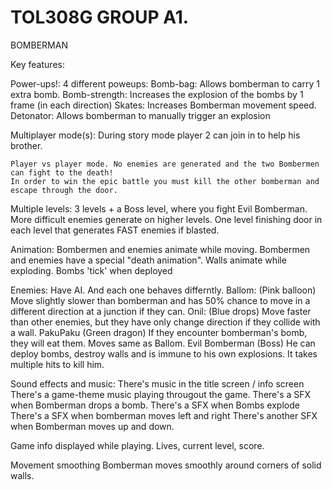 # TOL308G GROUP A1.


BOMBERMAN

Key features:

Power-ups!:
	4 different poweups:
	Bomb-bag: Allows bomberman to carry 1 extra bomb.
	Bomb-strength: Increases the explosion of the bombs by 1 frame (in each direction)
	Skates: Increases Bomberman movement speed.
	Detonator: Allows bomberman to manually trigger an explosion

Multiplayer mode(s):
	During story mode player 2 can join in to help his brother.
	
	Player vs player mode. No enemies are generated and the two Bombermen can fight to the death!
	In order to win the epic battle you must kill the other bomberman and escape through the door.

Multiple levels:
	3 levels + a Boss level, where you fight Evil Bomberman.
	More difficult enemies generate on higher levels.
	One level finishing door in each level that generates FAST enemies if blasted.

Animation:
	Bombermen and enemies animate while moving.
	Bombermen and enemies have a special "death animation".
	Walls animate while exploding.
	Bombs 'tick' when deployed
	
Enemies: 
	Have AI. And each one behaves differntly. 
	Ballom: (Pink balloon) Move slightly slower than bomberman and has 50% chance to move in a different direction at a junction if they can.
	Onil: (Blue drops) Move faster than other enemies, but they have only change direction if they collide with a wall.
	PakuPaku (Green dragon) If they encounter bomberman's bomb, they will eat them. Moves same as Ballom.
	Evil Bomberman (Boss) He can deploy bombs, destroy walls and is immune to his own explosions. It takes multiple hits to kill him.

Sound effects and music: 
	There's music in the title screen / info screen
	There's a game-theme music playing througout the game.
	There's a SFX when Bomberman drops a bomb.
	There's a SFX when Bombs explode
	There's a SFX when bomberman moves left and right
	There's another SFX when Bomberman moves up and down.

Game info displayed while playing.
	Lives, current level, score.
	
Movement smoothing
	Bomberman moves smoothly around corners of solid walls.

